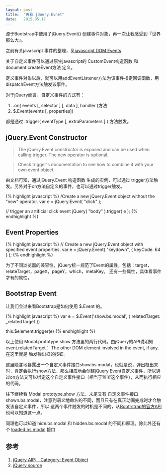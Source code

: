 ```yaml
---
layout: post
title:  "再看 jQuery.Evnet"
date:   2015.05.17
---
```


源于Bootstrap中使用了jQuery.Event() 创建事件对象，再一次让我感受到『世界那么大』。

之前有关javascript 事件的整理，见[javascript DOM Events](/blog/javascript-DOM-events/)

关于自定义事件可以通过原生javascript的 CustomEvent构造函数 和 document.createEvent方法 定义。

定义事件对象以后，就可以用addEventListener方法为该事件指定回调函数，用dispatchEvent方法触发该事件。

对于jQuery而言，自定义事件的方式有：

1. .on( events [, selector ] [, data ], handler )方法
2. $.Event(events [, properties])

都是通过 .trigger( eventType [, extraParameters ] ) 方法触发。

## jQuery.Event Constructor

> The jQuery.Event constructor is exposed and can be used when calling trigger. The new operator is optional.

> Check trigger's documentation to see how to combine it with your own event object.

由文档可知，通过jQuery.Event 构造函数 生成的实例，可以通过 trigger方法触发。另外对于on方法自定义的事件，也可以通过trigger触发。

{% highlight javascript %}
/Create a new jQuery.Event object without the "new" operator.
var e = jQuery.Event( "click" );
 
// trigger an artificial click event
jQuery( "body" ).trigger( e );
{% endhighlight %}

## Event Properties

{% highlight javascript %}
// Create a new jQuery.Event object with specified event properties.
var e = jQuery.Event( "keydown", { keyCode: 64 } );
{% endhighlight %}

为了不同浏览器的兼容性，jQuery统一规范了Event的属性，包括：target，relateTarget，pageX，pageY，which，metaKey。
还有一些属性，具体看事件才有的属性，


## Bootstrap Event

让我们会过来看Bootstrap是如何使用 $.Event 的。

{% highlight javascript %}
var e    = $.Event('show.bs.modal', { relatedTarget: _relatedTarget })

this.$element.trigger(e)
{% endhighlight %}

以上使用 Modal.prototype.show 方法里的两行代码。由jQuery的API说明知event.relatedTarget： The other DOM element involved in the event, if any. 在这里就是 触发弹出框的按钮。

这里隐含地暴露出一个自定义事件接口show.bs.modal，也就是说，弹出框出来时，肯定会执行show方法，那么相应地会创建jQuery Event自定义事件，所以通过on方法又可以绑定这个自定义事件接口（相当于监听这个事件），从而执行相应的代码。

 往下继续看 Modal.prototype.show 方法，末尾又有 自定义事件接口shown.bs.modal，注意到语义地命名的不同，而且只有在真正动画完成时才会触发该自定义事件，所以 这两个事件触发的时机是不同的，从[Bootrstrap的官方API](http://getbootstrap.com/javascript/#modals-events)也可以知道这一点。

同理也可以知道 hide.bs.modal 和 hidden.bs.modal 的不同和原理。除此外还有个 [loaded.bs.modal]() 接口.

## 参考

1. [jQuery AIP:　Category: Event Object](http://api.jquery.com/category/events/event-object/)
2. [jQuery source](https://github.com/jquery/jquery/blob/master/src/event.js#636)
